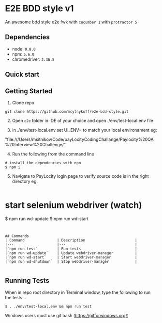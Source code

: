 
# E2E BDD style v1

An awesome bdd style e2e fwk with `cucumber 1` with `protractor 5` 

## Dependencies

* node: `9.8.0`
* npm:  `5.6.0`
* chromedriver:  `2.36.5`
## Quick start



## Getting Started
1. Clone repo
```
git clone https://github.com/mcytnykoff/e2e-bdd-style.git
```
2. Open `e2e` folder in IDE of your choice and open ./env/test-local.env file

3. In ./env/test-local.env set UI_ENV= to match your local environament eg:

"file:///Users/msitnikov/Code/payLocityCodingChallange/Paylocity%20QA%20Interview%20Challenge/"

4. Run the following from the command line 
```
# install the dependencies with npm
$ npm i
```

5. Navigate to PayLocity login page to verify source code is in the right directory eg:

```file:///Users/msitnikov/Code/payLocityCodingChallange/Paylocity%20QA%20Interview%20Challenge/login.html"
```

# start selenium webdriver (watch)
$ npm run wd-update
$ npm run wd-start
```


## Commands
| Command               | Description                       | 
|---                    |---                                |
|`npm run test`         | Run tests                         |
|`npm run wd-update`    | Update webdriver-manager          |
|`npm run wd-start`     | Start webdriver-manager           |
|`npm run wd-shutdown`  | Stop webdriver-manager            |


```
## Running Tests
When in repo root directory in Terminal window, type the following to run the tests...
```
$ . ./env/test-local.env && npm run test
```
Windows users must use git bash (https://gitforwindows.org/)


